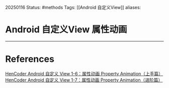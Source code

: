 20250116
Status: #methods
Tags: [[Android 自定义View]]
aliases: 
# Android 自定义View 属性动画














---
# References
[HenCoder Android 自定义 View 1-6：属性动画 Property Animation（上手篇）](https://rengwuxian.com/ui-1-6/)
[HenCoder Android 自定义 View 1-7：属性动画 Property Animation（进阶篇）](https://rengwuxian.com/ui-1-7/)